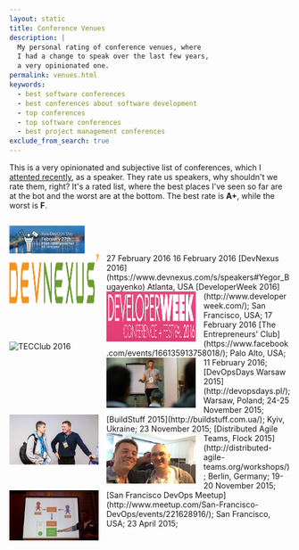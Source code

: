 ```yaml
---
layout: static
title: Conference Venues
description: |
  My personal rating of conference venues, where
  I had a change to speak over the last few years,
  a very opinionated one.
permalink: venues.html
keywords:
  - best software conferences
  - best conferences about software development
  - top conferences
  - top software conferences
  - best project management conferences
exclude_from_search: true
---
```


This is a very opinionated and subjective list of conferences,
which I [attented recently](/talks.html), as a speaker. They rate us speakers,
why shouldn't we rate them, right? It's a rated list, where the best places
I've seen so far are at the bot and the worst are at the bottom. The best
rate is **A+**, while the worst is **F**.

<style>
.venue-logo {
  display: block;
  height: 50px;
  margin-top: 2em;
}
.talks-photo {
  float: left;
  width: 160px;
  height: 90px;
  margin-right: 1em;
}
</style>

<img src="/images/2016/kyiv-devops-day.png" class="venue-logo" alt="Kyiv DevOps Day"/>
27 February 2016

<img src="/images/2016/devnexus-2016-logo.png" class="talks-photo" alt="DevNexus 2015"/>
16 February 2016
[DevNexus 2016](https://www.devnexus.com/s/speakers#Yegor_Bugayenko)
Atlanta, USA

<img src="/images/2015/developerweek-2015-logo.png" class="talks-photo" alt="DeveloperWeek 2015"/>
[DeveloperWeek 2016](http://www.developerweek.com/);
San Francisco, USA;
17 February 2016

<img src="https://scontent.xx.fbcdn.net/hphotos-xpf1/t31.0-8/12710820_10208653505765005_2904908739386245403_o.jpg" class="talks-photo" alt="TECClub 2016"/>
[The Entrepreneurs' Club](https://www.facebook.com/events/166135913758018/);
Palo Alto, USA;
11 February 2016;

<img src="/images/2015/devopsdays-warsaw-2015.jpg" class="talks-photo" alt="DevOpsDays Warsaw 2015"/>
[DevOpsDays Warsaw 2015](http://devopsdays.pl/);
Warsaw, Poland;
24-25 November 2015;

<img src="/images/2015/buildstuff-2015.jpg" class="talks-photo" alt="BuildStuff 2015"/>
[BuildStuff 2015](http://buildstuff.com.ua/);
Kyiv, Ukraine;
23 November 2015;

<img src="/images/2015/dat-flock-2015.jpg" class="talks-photo" alt="DATFlock 2015"/>
[Distributed Agile Teams, Flock 2015](http://distributed-agile-teams.org/workshops/);
Berlin, Germany;
19-20 November 2015;

<img src="/images/2015/sf-devops-2015.jpg" class="talks-photo" alt="San Francisco DevOps 2015"/>
[San Francisco DevOps Meetup](http://www.meetup.com/San-Francisco-DevOps/events/221628916/);
San Francisco, USA;
23 April 2015;
